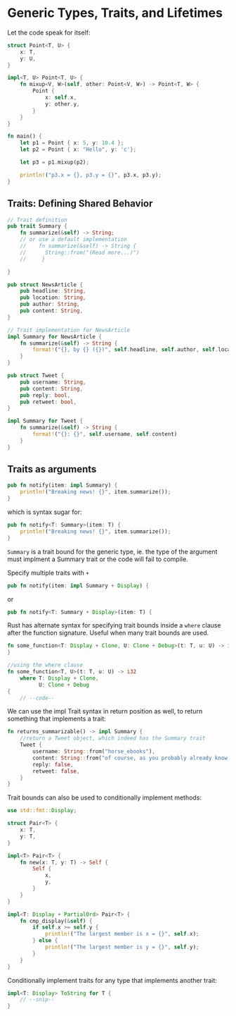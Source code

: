 # Generic Types, Traits, and Lifetimes

Let the code speak for itself:

```rust
struct Point<T, U> {
    x: T,
    y: U,
}

impl<T, U> Point<T, U> {
    fn mixup<V, W>(self, other: Point<V, W>) -> Point<T, W> {
        Point {
            x: self.x,
            y: other.y,
        }
    }
}

fn main() {
    let p1 = Point { x: 5, y: 10.4 };
    let p2 = Point { x: "Hello", y: 'c'};

    let p3 = p1.mixup(p2);

    println!("p3.x = {}, p3.y = {}", p3.x, p3.y);
}
```

## Traits: Defining Shared Behavior

```rust
// Trait definition
pub trait Summary {
    fn summarize(&self) -> String;
    // or use a default implementation
    //    fn summarize(&self) -> String {
    //      String::from("(Read more...)")
    //     }

}

pub struct NewsArticle {
    pub headline: String,
    pub location: String,
    pub author: String,
    pub content: String,
}

// Trait implementation for NewsArticle
impl Summary for NewsArticle {
    fn summarize(&self) -> String {
        format!("{}, by {} ({})", self.headline, self.author, self.location)
    }
}

pub struct Tweet {
    pub username: String,
    pub content: String,
    pub reply: bool,
    pub retweet: bool,
}

impl Summary for Tweet {
    fn summarize(&self) -> String {
        format!("{}: {}", self.username, self.content)
    }
}
```

## Traits as arguments

```rust
pub fn notify(item: impl Summary) {
    println!("Breaking news! {}", item.summarize());
}
```

which is syntax sugar for:

```rust
pub fn notify<T: Summary>(item: T) {
    println!("Breaking news! {}", item.summarize());
}
```

`Summary` is a trait bound for the generic type, ie. the type of the argument must implment a Summary trait or the code will fail to compile.

Specify multiple traits with `+`

```rust
pub fn notify(item: impl Summary + Display) {
```

or

```rust
pub fn notify<T: Summary + Display>(item: T) {
```

Rust has alternate syntax for specifying trait bounds inside a `where` clause after the function signature.
Useful when many trait bounds are used.

```rust
fn some_function<T: Display + Clone, U: Clone + Debug>(t: T, u: U) -> i32 { // ..
}

//using the where clause
fn some_function<T, U>(t: T, u: U) -> i32
    where T: Display + Clone,
          U: Clone + Debug
{
    // --code--
```

We can use the impl Trait syntax in return position as well, to return something that implements a trait:

```rust
fn returns_summarizable() -> impl Summary {
    //return a Tweet object, which indeed has the Summary trait 
    Tweet {
        username: String::from("horse_ebooks"),
        content: String::from("of course, as you probably already know, people"),
        reply: false,
        retweet: false,
    }
}
```

Trait bounds can also be used to conditionally implement methods:

```rust
use std::fmt::Display;

struct Pair<T> {
    x: T,
    y: T,
}

impl<T> Pair<T> {
    fn new(x: T, y: T) -> Self {
        Self {
            x,
            y,
        }
    }
}

impl<T: Display + PartialOrd> Pair<T> {
    fn cmp_display(&self) {
        if self.x >= self.y {
            println!("The largest member is x = {}", self.x);
        } else {
            println!("The largest member is y = {}", self.y);
        }
    }
}
```

Conditionally implement traits for any type that implements another trait:

```rust
impl<T: Display> ToString for T {
    // --snip--
}
```